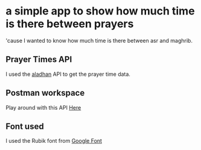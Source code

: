 # a simple app to show how much time is there between prayers
'cause I wanted to know how much time is there between asr and maghrib.

## Prayer Times API
I used the [aladhan](https://aladhan.com/prayer-times-api) API to get the prayer time data.

## Postman workspace
Play around with this API [Here](https://myteam-9796.postman.co/workspace/Prayer-Times-API-(aladhan)~33c3d14a-e5cc-4336-9e93-0536acd664bd/request/42523776-beb1f52a-2e58-484e-8b11-3e572b05d94b?action=share&source=copy-link&creator=42523776)

## Font used
I used the Rubik font from [Google Font](https://fonts.google.com/specimen/Rubik?preview.text=%D8%A7%D9%84%D9%81%D8%AC%D8%B1%20%D8%A7%D9%84%D8%B8%D9%87%D8%B1%20%D8%A7%D9%84%D9%85%D8%BA%D8%B1%D8%A8%20%D8%A7%D9%84%D8%B9%D8%B4%D8%A7%D8%A1&lang=ar_Arab&icon.size=24&icon.color=%23D9D9D9)